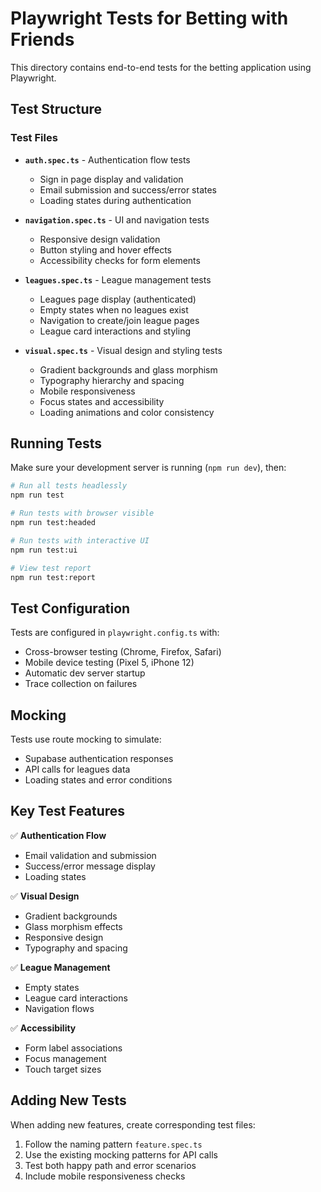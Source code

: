 # Playwright Tests for Betting with Friends

This directory contains end-to-end tests for the betting application using Playwright.

## Test Structure

### Test Files

- **`auth.spec.ts`** - Authentication flow tests
  - Sign in page display and validation
  - Email submission and success/error states
  - Loading states during authentication

- **`navigation.spec.ts`** - UI and navigation tests  
  - Responsive design validation
  - Button styling and hover effects
  - Accessibility checks for form elements

- **`leagues.spec.ts`** - League management tests
  - Leagues page display (authenticated)
  - Empty states when no leagues exist
  - Navigation to create/join league pages
  - League card interactions and styling

- **`visual.spec.ts`** - Visual design and styling tests
  - Gradient backgrounds and glass morphism
  - Typography hierarchy and spacing
  - Mobile responsiveness
  - Focus states and accessibility
  - Loading animations and color consistency

## Running Tests

Make sure your development server is running (`npm run dev`), then:

```bash
# Run all tests headlessly
npm run test

# Run tests with browser visible
npm run test:headed

# Run tests with interactive UI
npm run test:ui

# View test report
npm run test:report
```

## Test Configuration

Tests are configured in `playwright.config.ts` with:
- Cross-browser testing (Chrome, Firefox, Safari)
- Mobile device testing (Pixel 5, iPhone 12)
- Automatic dev server startup
- Trace collection on failures

## Mocking

Tests use route mocking to simulate:
- Supabase authentication responses
- API calls for leagues data
- Loading states and error conditions

## Key Test Features

✅ **Authentication Flow**
- Email validation and submission
- Success/error message display
- Loading states

✅ **Visual Design**
- Gradient backgrounds
- Glass morphism effects  
- Responsive design
- Typography and spacing

✅ **League Management**
- Empty states
- League card interactions
- Navigation flows

✅ **Accessibility**
- Form label associations
- Focus management
- Touch target sizes

## Adding New Tests

When adding new features, create corresponding test files:
1. Follow the naming pattern `feature.spec.ts`
2. Use the existing mocking patterns for API calls
3. Test both happy path and error scenarios
4. Include mobile responsiveness checks